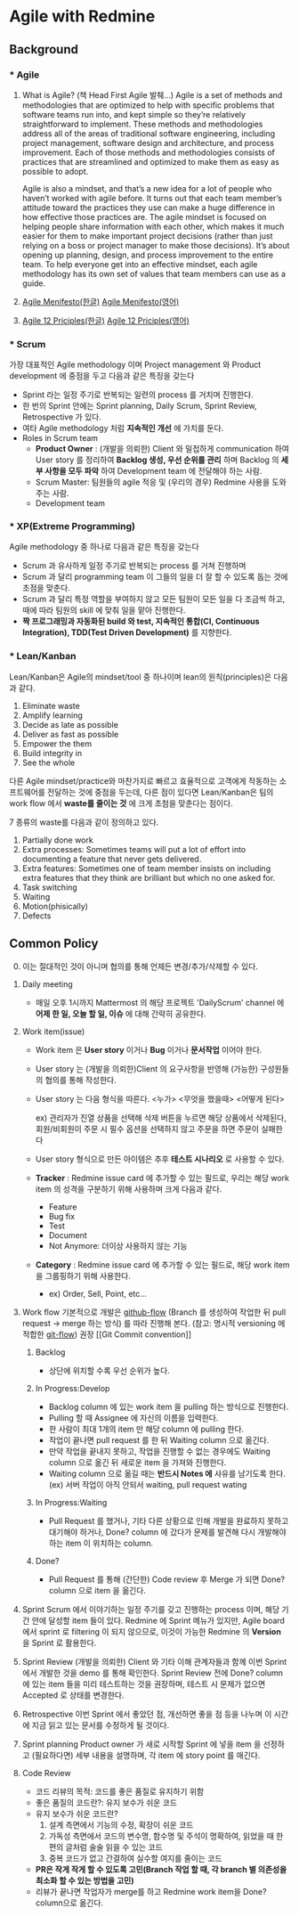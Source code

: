 # Agile with Redmine

## Background

### * Agile

1. What is Agile? (책 Head First Agile 발췌...)
    Agile is a set of methods and methodologies that are optimized to help with specific problems that software teams run into, and kept simple so they’re relatively straightforward to implement.
These methods and methodologies address all of the areas of traditional software engineering, including project management, software design and architecture, and process improvement. Each of those methods and methodologies consists of practices that are streamlined and optimized to make them as easy as possible to adopt.

    Agile is also a mindset, and that’s a new idea for a lot of people who haven’t worked with agile before. It turns out that each team member’s attitude toward the practices they use can make a huge difference in how effective those practices are. The agile mindset is focused on helping people share information with each other, which makes it much easier for them to make important project decisions (rather than just relying on a boss or project manager to make those decisions). It’s about opening up planning, design, and process improvement to the entire team. To help everyone get into an effective mindset, each agile methodology has its own set of values that team members can use as a guide.

2. [Agile Menifesto(한글)](https://agilemanifesto.org/iso/ko/manifesto.html)
[Agile Menifesto(영어)](https://agilemanifesto.org/iso/en/manifesto.html)

3. [Agile 12 Priciples(한글)](https://agilemanifesto.org/iso/ko/principles.html)
[Agile 12 Priciples(영어)](https://agilemanifesto.org/principles.html)

### * Scrum

가장 대표적인 Agile methodology 이며 Project management 와 Product development 에 중점을 두고 다음과 같은 특징을 갖는다
- Sprint 라는 일정 주기로 반복되는 일련의 process 를 거치며 진행한다.
- 한 번의 Sprint 안에는 Sprint planning, Daily Scrum, Sprint Review, Retrospective 가 있다.
- 여타 Agile methodology 처럼 **지속적인 개선** 에 가치를 둔다.
- Roles in Scrum team
    - **Product Owner** : (개발을 의뢰한) Client 와 밀접하게 communication 하여 User story 를 정리하여 **Backlog 생성, 우선 순위를 관리** 하며 Backlog 의 **세부 사항을 모두 파악** 하여 Development team 에 전달해야 하는 사람.
    - Scrum Master: 팀원들의 agile 적응 및 (우리의 경우) Redmine 사용을 도와주는 사람.
    - Development team

### * XP(Extreme Programming)

Agile methodology 중 하나로 다음과 같은 특징을 갖는다
- Scrum 과 유사하게 일정 주기로 반복되는 process 를 거쳐 진행하며
- Scrum 과 달리 programming team 이 그들의 일을 더 잘 할 수 있도록 돕는 것에 초점을 맞춘다.
- Scrum 과 달리 특정 역할을 부여하지 않고 모든 팀원이 모든 일을 다 조금씩 하고, 때에 따라 팀원의 skill 에 맞춰 일을 맡아 진행한다.
- **짝 프로그래밍과 자동화된 build 와 test, 지속적인 통합(CI, Continuous Integration), TDD(Test Driven Development)** 를 지향한다.


### * Lean/Kanban

Lean/Kanban은 Agile의 mindset/tool 중 하나이며 lean의 원칙(principles)은 다음과 같다.
1. Eliminate waste
2. Amplify learning
3. Decide as late as possible
4. Deliver as fast as possible
5. Empower the them
6. Build integrity in
7. See the whole

다른 Agile mindset/practice와 마찬가지로 빠르고 효율적으로 고객에게 작동하는 소프트웨어를 전달하는 것에 중점을 두는데,
다른 점이 있다면 Lean/Kanban은 팀의 work flow 에서 **waste를 줄이는 것** 에 크게 초첨을 맞춘다는 점이다.

7 종류의 waste를 다음과 같이 정의하고 있다.
1. Partially done work
2. Extra processes: Sometimes teams will put a lot of effort into documenting a feature that never gets delivered.
3. Extra features: Sometimes one of team member insists on including extra features that they think are brilliant but which no one asked for.
4. Task switching
5. Waiting
6. Motion(phisically)
7. Defects

## Common Policy

0. 이는 절대적인 것이 아니며 협의를 통해 언제든 변경/추가/삭제할 수 있다.

1. Daily meeting
    - 매일 오후 1시까지 Mattermost 의 해당 프로젝트 'DailyScrum' channel 에 **어제 한 일, 오늘 할 일, 이슈** 에 대해 간략히 공유한다.

2. Work item(issue)
    - Work item 은 **User story** 이거나 **Bug** 이거나 **문서작업** 이어야 한다.
    - User story 는 (개발을 의뢰한)Client 의 요구사항을 반영해 (가능한) 구성원들의 협의를 통해 작성한다.
    - User story 는 다음 형식을 따른다. <누가> <무엇을 했을때> <어떻게 된다>

        ex) 관리자가 진열 상품을 선택해 삭제 버튼을 누르면 해당 상품에서 삭제된다, 회원/비회원이 주문 시 필수 옵션을 선택하지 않고 주문을 하면 주문이 실패한다
    - User story 형식으로 만든 아이템은 추후 **테스트 시나리오** 로 사용할 수 있다.
    - **Tracker** : Redmine issue card 에 추가할 수 있는 필드로, 우리는 해당 work item 의 성격을 구분하기 위해 사용하며 크게 다음과 같다.
        - Feature
        - Bug fix
        - Test
        - Document
        - Not Anymore: 더이상 사용하지 않는 기능
    - **Category** : Redmine issue card 에 추가할 수 있는 필드로, 해당 work item 을 그룹핑하기 위해 사용한다.
        - ex) Order, Sell, Point, etc...

3. Work flow
기본적으로 개발은 [github-flow](https://guides.github.com/introduction/flow/) (Branch 를 생성하여 작업한 뒤 pull request -> merge 하는 방식) 를 따라 진행해 본다. (참고: 명시적 versioning 에 적합한 [git-flow](https://nvie.com/posts/a-successful-git-branching-model/))
권장 [[Git Commit convention]]

    1. Backlog
        - 상단에 위치할 수록 우선 순위가 높다.

    2. In Progress:Develop
        - Backlog column 에 있는 work item 을 pulling 하는 방식으로 진행한다.
        - Pulling 할 때 Assignee 에 자신의 이름을 입력한다.
        - 한 사람이 최대 1개의 item 만 해당 column 에 pulling 한다.
        - 작업이 끝나면 pull request 를 한 뒤 Waiting column 으로 옮긴다.
        - 만약 작업을 끝내지 못하고, 작업을 진행할 수 없는 경우에도 Waiting column 으로 옮긴 뒤 새로운 item 을 가져와 진행한다.
        - Waiting column 으로 옮길 때는 **반드시 Notes 에** 사유를 남기도록 한다. (ex) 서버 작업이 아직 안되서 waiting, pull request wating

    3. In Progress:Waiting
        - Pull Request 를 했거나, 기타 다른 상황으로 인해 개발을 완료하지 못하고 대기해야 하거나, Done? column 에 갔다가 문제를 발견해 다시 개발해야하는 item 이 위치하는 column.

    4. Done?
        - Pull Request 를 통해 (간단한) Code review 후 Merge 가 되면 Done? column 으로 item 을 옮긴다.


4. Sprint
Scrum 에서 이야기하는 일정 주기를 갖고 진행하는 process 이며, 해당 기간 안에 달성할 item 들이 있다.
Redmine 에 Sprint 메뉴가 있지만, Agile board 에서 sprint 로 filtering 이 되지 않으므로,
이것이 가능한 Redmine 의 **Version** 을 Sprint 로 활용한다.

5. Sprint Review
(개발을 의뢰한) Client 와 기타 이해 관계자들과 함께 이번 Sprint 에서 개발한 것을 demo 를 통해 확인한다.
Sprint Review 전에 Done? column 에 있는 item 들을 미리 테스트하는 것을 권장하며, 테스트 시 문제가 없으면 Accepted 로 상태를 변경한다.

6. Retrospective
이번 Sprint 에서 좋았던 점, 개선하면 좋을 점 등을 나누며 이 시간에 지금 읽고 있는 문서를 수정하게 될 것이다.

7. Sprint planning
Product owner 가 새로 시작할 Sprint 에 넣을 item 을 선정하고 (필요하다면) 세부 내용을 설명하며, 각 item 에 story point 를 매긴다.

8. Code Review
    - 코드 리뷰의 목적:
        코드를 좋은 품질로 유지하기 위함
    - 좋은 품질의 코드란?:
        유지 보수가 쉬운 코드
    - 유지 보수가 쉬운 코드란?
        1. 설계 측면에서 기능의 수정, 확장이 쉬운 코드
        2. 가독성 측면에서 코드의 변수명, 함수명 및 주석이 명확하여, 읽었을 때 한 편의 글처럼 술술 읽을 수 있는 코드
        3. 중복 코드가 없고 간결하여 실수할 여지를 줄이는 코드
    - **PR은 작게 작게 할 수 있도록 고민(Branch 작업 할 때, 각 branch 별 의존성을 최소화 할 수 있는 방법을 고민)**
    - 리뷰가 끝나면 작업자가 merge를 하고 Redmine work item을 Done? column으로 옮긴다.
